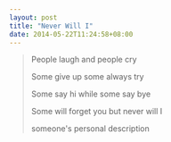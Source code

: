 ```yaml
---
layout: post
title: "Never Will I"
date: 2014-05-22T11:24:58+08:00
---
```


<blockquote>
<p>People laugh and people cry</p>
<p>Some give up some always try</p>
<p>Some say hi while some say bye</p>
<p>Some will forget you but never will I</p>
<footer>someone's personal description</footer>
</blockquote>